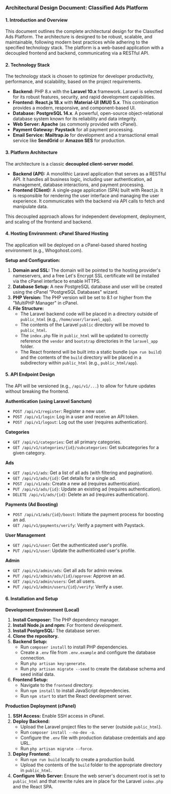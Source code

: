 
### Architectural Design Document: Classified Ads Platform

#### 1. **Introduction and Overview**

This document outlines the complete architectural design for the Classified Ads Platform. The architecture is designed to be robust, scalable, and maintainable, following modern best practices while adhering to the specified technology stack. The platform is a web-based application with a decoupled frontend and backend, communicating via a RESTful API.

#### 2. **Technology Stack**

The technology stack is chosen to optimize for developer productivity, performance, and scalability, based on the project requirements.

*   **Backend:** PHP 8.x with the **Laravel 10.x** framework. Laravel is selected for its robust features, security, and rapid development capabilities.
*   **Frontend:** **React.js 18.x** with **Material-UI (MUI) 5.x**. This combination provides a modern, responsive, and component-based UI.
*   **Database:** **PostgreSQL 14.x**. A powerful, open-source object-relational database system known for its reliability and data integrity.
*   **Web Server:** **Apache** (as commonly provided with cPanel).
*   **Payment Gateway:** **Paystack** for all payment processing.
*   **Email Service:** **Mailtrap.io** for development and a transactional email service like **SendGrid** or **Amazon SES** for production.

#### 3. **Platform Architecture**

The architecture is a classic **decoupled client-server model**.

*   **Backend (API):** A monolithic Laravel application that serves as a RESTful API. It handles all business logic, including user authentication, ad management, database interactions, and payment processing.
*   **Frontend (Client):** A single-page application (SPA) built with React.js. It is responsible for rendering the user interface and managing the user experience. It communicates with the backend via API calls to fetch and manipulate data.

This decoupled approach allows for independent development, deployment, and scaling of the frontend and backend.

#### 4. **Hosting Environment: cPanel Shared Hosting**

The application will be deployed on a cPanel-based shared hosting environment (e.g., Whogohost.com).

**Setup and Configuration:**

1.  **Domain and SSL:** The domain will be pointed to the hosting provider's nameservers, and a free Let's Encrypt SSL certificate will be installed via the cPanel interface to enable HTTPS.
2.  **Database Setup:** A new PostgreSQL database and user will be created using the cPanel "PostgreSQL Databases" wizard.
3.  **PHP Version:** The PHP version will be set to 8.1 or higher from the "MultiPHP Manager" in cPanel.
4.  **File Structure:**
    *   The Laravel backend code will be placed in a directory outside of `public_html` (e.g., `/home/user/laravel_app`).
    *   The contents of the Laravel `public` directory will be moved to `public_html`.
    *   The `index.php` file in `public_html` will be updated to correctly reference the `vendor` and `bootstrap` directories in the `laravel_app` folder.
    *   The React frontend will be built into a static bundle (`npm run build`) and the contents of the `build` directory will be placed in a subdirectory within `public_html` (e.g., `public_html/app`).

#### 5. **API Endpoint Design**

The API will be versioned (e.g., `/api/v1/...`) to allow for future updates without breaking the frontend.

**Authentication (using Laravel Sanctum)**

*   `POST /api/v1/register`: Register a new user.
*   `POST /api/v1/login`: Log in a user and receive an API token.
*   `POST /api/v1/logout`: Log out the user (requires authentication).

**Categories**

*   `GET /api/v1/categories`: Get all primary categories.
*   `GET /api/v1/categories/{id}/subcategories`: Get subcategories for a given category.

**Ads**

*   `GET /api/v1/ads`: Get a list of all ads (with filtering and pagination).
*   `GET /api/v1/ads/{id}`: Get details for a single ad.
*   `POST /api/v1/ads`: Create a new ad (requires authentication).
*   `PUT /api/v1/ads/{id}`: Update an existing ad (requires authentication).
*   `DELETE /api/v1/ads/{id}`: Delete an ad (requires authentication).

**Payments (Ad Boosting)**

*   `POST /api/v1/ads/{id}/boost`: Initiate the payment process for boosting an ad.
*   `GET /api/v1/payments/verify`: Verify a payment with Paystack.

**User Management**

*   `GET /api/v1/user`: Get the authenticated user's profile.
*   `PUT /api/v1/user`: Update the authenticated user's profile.

**Admin**

*   `GET /api/v1/admin/ads`: Get all ads for admin review.
*   `PUT /api/v1/admin/ads/{id}/approve`: Approve an ad.
*   `GET /api/v1/admin/users`: Get all users.
*   `PUT /api/v1/admin/users/{id}/verify`: Verify a user.

#### 6. **Installation and Setup**

**Development Environment (Local)**

1.  **Install Composer:** The PHP dependency manager.
2.  **Install Node.js and npm:** For frontend development.
3.  **Install PostgreSQL:** The database server.
4.  **Clone the repository.**
5.  **Backend Setup:**
    *   Run `composer install` to install PHP dependencies.
    *   Create a `.env` file from `.env.example` and configure the database connection.
    *   Run `php artisan key:generate`.
    *   Run `php artisan migrate --seed` to create the database schema and seed initial data.
6.  **Frontend Setup:**
    *   Navigate to the `frontend` directory.
    *   Run `npm install` to install JavaScript dependencies.
    *   Run `npm start` to start the React development server.

**Production Deployment (cPanel)**

1.  **SSH Access:** Enable SSH access in cPanel.
2.  **Deploy Backend:**
    *   Upload the Laravel project files to the server (outside `public_html`).
    *   Run `composer install --no-dev -o`.
    *   Configure the `.env` file with production database credentials and app URL.
    *   Run `php artisan migrate --force`.
3.  **Deploy Frontend:**
    *   Run `npm run build` locally to create a production build.
    *   Upload the contents of the `build` folder to the appropriate directory in `public_html`.
4.  **Configure Web Server:** Ensure the web server's document root is set to `public_html` and that rewrite rules are in place for the Laravel `index.php` and the React SPA.
